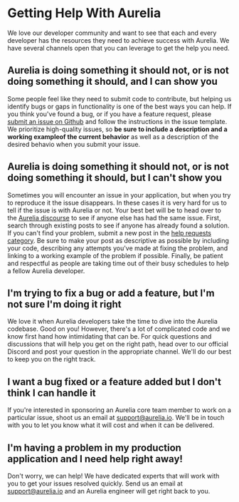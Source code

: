 # Getting Help With Aurelia

We love our developer community and want to see that each and every developer has the resources they need to achieve success with Aurelia. We have several channels open that you can leverage to get the help you need.

## Aurelia is doing something it should not, or is not doing something it should, and I can show you

Some people feel like they need to submit code to contribute, but helping us identify bugs or gaps in functionality is one of the best ways you can help. If you think you've found a bug, or if you have a feature request, please [submit an issue on Github](https://github.com/aurelia/aurelia/issues/new/choose) and follow the instructions in the issue template. We prioritize high-quality issues, so **be sure to include a description and a working exampleof the current behavior** as well as a description of the desired behavio when you submit your issue.

## Aurelia is doing something it should not, or is not doing something it should, but I can't show you

Sometimes you will encounter an issue in your application, but when you try to reproduce it the issue disappears. In these cases it is very hard for us to tell if the issue is with Aurelia or not. Your best bet will be to head over to the [Aurelia discourse](https://discourse.aurelia.io) to see if anyone else has had the same issue. First, search through existing posts to see if anyone has already found a solution. If you can't find your problem, submit a new post in the [help requests category](https://discourse.aurelia.io/c/help-requests). Be sure to make your post as descriptive as possible by including your code, describing any attempts you've made at fixing the problem, and linking to a working example of the problem if possible. Finally, be patient and respectful as people are taking time out of their busy schedules to help a fellow Aurelia developer.

## I'm trying to fix a bug or add a feature, but I'm not sure I'm doing it right

We love it when Aurelia developers take the time to dive into the Aurelia codebase. Good on you! However, there's a lot of complicated code and we know first hand how intimidating that can be. For quick questions and discussions that will help you get on the right path, head over to our official Discord and post your question in the appropriate channel. We'll do our best to keep you on the right track.

## I want a bug fixed or a feature added but I don't think I can handle it

If you're interested in sponsoring an Aurelia core team member to work on a particular issue, shoot us an email at support@aurelia.io. We'll be in touch with you to let you know what it will cost and when it can be delivered.

## I'm having a problem in my production application and I need help right away!

Don't worry, we can help! We have dedicated experts that will work with you to get your issues resolved quickly. Send us an email at support@aurelia.io and an Aurelia engineer will get right back to you.
